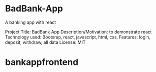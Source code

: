 # BadBank-App

A banking app with react

Project Title: BadBank App
Description/Motivation: to demonstrate react
Technology used: Bootsrap, react, javascript, html, css,
Features: login, deposit, withdraw, all data
License: MIT
# bankappfrontend
